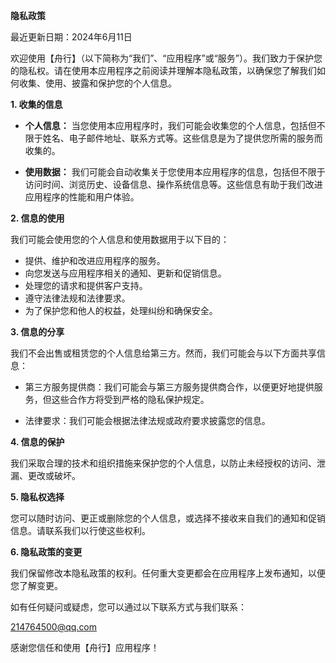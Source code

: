 **隐私政策**

最近更新日期：2024年6月11日

欢迎使用【舟行】（以下简称为“我们”、“应用程序”或“服务”）。我们致力于保护您的隐私权。请在使用本应用程序之前阅读并理解本隐私政策，以确保您了解我们如何收集、使用、披露和保护您的个人信息。

**1. 收集的信息**

- **个人信息：** 当您使用本应用程序时，我们可能会收集您的个人信息，包括但不限于姓名、电子邮件地址、联系方式等。这些信息是为了提供您所需的服务而收集的。

- **使用数据：** 我们可能会自动收集关于您使用本应用程序的信息，包括但不限于访问时间、浏览历史、设备信息、操作系统信息等。这些信息有助于我们改进应用程序的性能和用户体验。

**2. 信息的使用**

我们可能会使用您的个人信息和使用数据用于以下目的：

- 提供、维护和改进应用程序的服务。
- 向您发送与应用程序相关的通知、更新和促销信息。
- 处理您的请求和提供客户支持。
- 遵守法律法规和法律要求。
- 为了保护您和他人的权益，处理纠纷和确保安全。

**3. 信息的分享**

我们不会出售或租赁您的个人信息给第三方。然而，我们可能会与以下方面共享信息：

- 第三方服务提供商：我们可能会与第三方服务提供商合作，以便更好地提供服务，但这些合作方将受到严格的隐私保护规定。

- 法律要求：我们可能会根据法律法规或政府要求披露您的信息。

**4. 信息的保护**

我们采取合理的技术和组织措施来保护您的个人信息，以防止未经授权的访问、泄漏、更改或破坏。

**5. 隐私权选择**

您可以随时访问、更正或删除您的个人信息，或选择不接收来自我们的通知和促销信息。请联系我们以行使这些权利。

**6. 隐私政策的变更**

我们保留修改本隐私政策的权利。任何重大变更都会在应用程序上发布通知，以便您了解变更。

如有任何疑问或疑虑，您可以通过以下联系方式与我们联系：

214764500@qq.com

感谢您信任和使用【舟行】应用程序！
